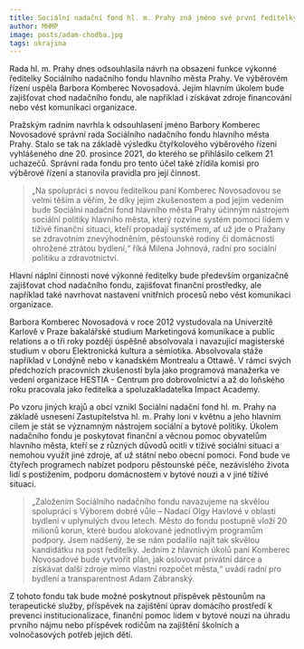 ```yaml
---
title: Sociální nadační fond hl. m. Prahy zná jméno své první ředitelky
author: MHMP
image: posts/adam-chodba.jpg
tags: ukrajina
---
```


Rada hl. m. Prahy dnes odsouhlasila návrh na obsazení funkce výkonné ředitelky Sociálního nadačního fondu hlavního města Prahy. Ve výběrovém řízení uspěla Barbora Komberec Novosadová. Jejím hlavním úkolem bude zajišťovat chod nadačního fondu, ale například i získávat zdroje financování nebo vést komunikaci organizace.

Pražským radním navrhla k odsouhlasení jméno Barbory Komberec Novosadové správní rada Sociálního nadačního fondu hlavního města Prahy. Stalo se tak na základě výsledku čtyřkolového výběrového řízení vyhlášeného dne 20. prosince 2021, do kterého se přihlásilo celkem 21 uchazečů. Správní rada fondu pro tento účel také zřídila komisi pro výběrové řízení a stanovila pravidla pro její činnost.

> „Na spolupráci s novou ředitelkou paní Komberec Novosadovou se velmi těším a věřím, že díky jejím zkušenostem a pod jejím vedením bude Sociální nadační fond hlavního města Prahy účinným nástrojem sociální politiky hlavního města, který rozvine systém pomoci lidem v tíživé finanční situaci, kteří propadají systémem, ať už jde o Pražany se zdravotním znevýhodněním, pěstounské rodiny či domácnosti ohrožené ztrátou bydlení,“ říká Milena Johnová, radní pro sociální politiku a zdravotnictví.

Hlavní náplní činnosti nové výkonné ředitelky bude především organizačně zajišťovat chod nadačního fondu, zajišťovat finanční prostředky, ale například také navrhovat nastavení vnitřních procesů nebo vést komunikaci organizace.

Barbora Komberec Novosadová v roce 2012 vystudovala na Univerzitě Karlově v Praze bakalářské studium Marketingová komunikace a public relations a o tři roky později úspěšně absolvovala i navazující magisterské studium v oboru Elektronická kultura a sémiotika. Absolvovala stáže například v Londýně nebo v kanadském Montrealu a Ottawě. V rámci svých předchozích pracovních zkušeností byla jako programová manažerka ve vedení organizace HESTIA - Centrum pro dobrovolnictví a až do loňského roku pracovala jako ředitelka a spoluzakladatelka Impact Academy.

Po vzoru jiných krajů a obcí vznikl Sociální nadační fond hl. m. Prahy na základě usnesení Zastupitelstva hl. m. Prahy loni v květnu a jeho hlavním cílem je stát se významným nástrojem sociální a bytové politiky. Úkolem nadačního fondu je poskytovat finanční a věcnou pomoc obyvatelům hlavního města, kteří se z různých důvodů ocitli v tíživé sociální situaci a nemohou využít jiné zdroje, ať už státní nebo obecní pomoci. Fond bude ve čtyřech programech nabízet podporu pěstounské péče, nezávislého života lidí s postižením, podporu domácnostem v bytové nouzi a v jiné tíživé situaci.

> „Založením Sociálního nadačního fondu navazujeme na skvělou spolupráci s Výborem dobré vůle – Nadací Olgy Havlové v oblasti bydlení v uplynulých dvou letech. Město do fondu postupně vloží 20 milionů korun, které budou alokované jednotlivým programům podpory. Jsem nadšený, že se nám podařilo najít tak skvělou kandidátku na post ředitelky. Jedním z hlavních úkolů paní Komberec Novosadové bude vytvořit plán, jak oslovovat privátní dárce a získávat další zdroje mimo vlastní rozpočet města,“ uvádí radní pro bydlení a transparentnost Adam Zábranský.

Z tohoto fondu tak bude možné poskytnout příspěvek pěstounům na terapeutické služby, příspěvek na zajištění úprav domácího prostředí k prevenci institucionalizace, finanční pomoc lidem v bytové nouzi na úhradu prvního nájmu nebo příspěvek rodičům na zajištění školních a volnočasových potřeb jejich dětí.
